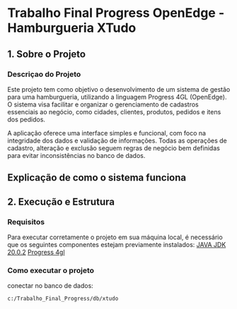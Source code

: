 # Trabalho Final Progress OpenEdge - Hamburgueria XTudo

## 1. Sobre o Projeto

### Descriçao do Projeto
Este projeto tem como objetivo o desenvolvimento de um sistema de gestão para uma hamburgueria, utilizando a linguagem Progress 4GL (OpenEdge). O sistema visa facilitar e organizar o gerenciamento de cadastros essenciais ao negócio, como cidades, clientes, produtos, pedidos e itens dos pedidos.

A aplicação oferece uma interface simples e funcional, com foco na integridade dos dados e validação de informações. Todas as operações de cadastro, alteração e exclusão seguem regras de negócio bem definidas para evitar inconsistências no banco de dados.


## Explicação de como o sistema funciona

## 2. Execução e Estrutura

### Requisitos
Para executar corretamente o projeto em sua máquina local, é necessário que os seguintes componentes estejam previamente instalados:
[JAVA JDK 20.0.2](https://jdk.java.net/archive/)
[Progress 4gl](https://www.progress.com/oedk)

### Como executar o projeto


conectar no banco de dados:


```
c:/Trabalho_Final_Progress/db/xtudo
```

